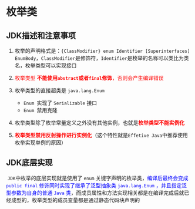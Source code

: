 # 枚举类

## JDK描述和注意事项

1. 枚举的声明格式是：`{ClassModifier} enum Identifier [Superinterfaces] EnumBody`，`ClassModifier`是修饰符，`Identifier`是枚举的名称可以类比为类名，枚举类型可以实现接口

   

2. <font color=red>枚举类型 **不能使用`abstract`或者`final`修饰**，否则会产生编译错误</font>

   

3. 枚举类型的直接超类是 `java.lang.Enum`

   - `Enum `实现了 `Serializable` 接口
   - `Enum `禁用克隆

   

4. 枚举类型除了枚举常量定义之外没有其他实例，也就是<font color=red>**枚举类型不能实例化**</font>

   

5. <font color=red>**枚举类型禁用反射操作进行实例化**</font>（这个特性就是`Effetive Java`中推荐使用枚举实现单例的原因）



## JDK底层实现

​		`JDK`中枚举的底层实现就是使用了 `enum` 关键字声明的枚举类，<font color=blue>编译后最终会变成 `public final` 修饰同时实现了继承了泛型抽象类 `java.lang.Enum` ，并且指定泛型参数为自身的普通 `Java` 类</font>，而成员属性和方法实现相关都是在编译完成后就已经成型的，枚举类型的成员变量都是通过静态代码块声明的